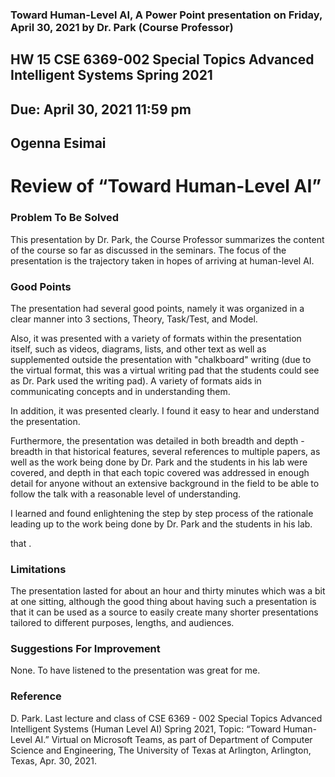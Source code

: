 ### Toward Human-Level AI, A Power Point presentation on Friday, April 30, 2021 by Dr. Park (Course Professor)

## HW 15	CSE 6369-002 Special Topics Advanced Intelligent Systems Spring 2021  
## Due: April 30, 2021 11:59 pm
## Ogenna Esimai 

# Review of “Toward Human-Level AI”
### Problem To Be Solved
This presentation by Dr. Park, the Course Professor summarizes the content of the course so far as discussed in the seminars. The focus of the presentation is the trajectory taken in hopes of arriving at human-level AI.

### Good Points
The presentation had several good points, namely it was organized in a clear manner into 3 sections, Theory, Task/Test, and Model. 

Also, it was presented with a variety of formats within the presentation itself, such as videos, diagrams, lists, and other text as well as supplemented outside the presentation with "chalkboard" writing (due to the virtual format, this was a virtual writing pad that the students could see as Dr. Park used the writing pad). A variety of formats aids in communicating concepts and in understanding them.

In addition, it was presented clearly. I found it easy to hear and understand the presentation.

Furthermore, the presentation was detailed in both breadth and depth - breadth in that historical features, several references to multiple papers, as well as the work being done by Dr. Park and the students in his lab were covered, and depth in that each topic covered was addressed in enough detail for anyone without an extensive background in the field to be able to follow the talk with a reasonable level of understanding.

I learned and found enlightening the step by step process of the rationale leading up to the work being done by Dr. Park and the students in his lab.

that . 

### Limitations
The presentation lasted for about an hour and thirty minutes which was a bit at one sitting, although the good thing about having such a presentation is that it can be used as a source to easily create many shorter presentations tailored to different purposes, lengths, and audiences.

### Suggestions For Improvement
None. To have listened to the presentation was great for me.

### Reference
D. Park. Last lecture and class of CSE 6369 - 002 Special Topics Advanced Intelligent Systems (Human Level AI) Spring 2021, Topic: “Toward Human-Level AI.” Virtual on Microsoft Teams, as part of Department of Computer Science and Engineering, The University of Texas at Arlington, Arlington, Texas, Apr. 30, 2021. 

